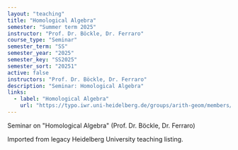 ```yaml
---
layout: "teaching"
title: "Homological Algebra"
semester: "Summer term 2025"
instructor: "Prof. Dr. Böckle, Dr. Ferraro"
course_type: "Seminar"
semester_term: "SS"
semester_year: "2025"
semester_key: "SS2025"
semester_sort: "20251"
active: false
instructors: "Prof. Dr. Böckle, Dr. Ferraro"
description: "Seminar: Homological Algebra"
links:
  - label: "Homological Algebra"
    url: "https://typo.iwr.uni-heidelberg.de/groups/arith-geom/members/giacomo-hermes-ferraro/homological-algebra-seminar.html"
---
```


Seminar on "Homological Algebra" (Prof. Dr. Böckle, Dr. Ferraro)

Imported from legacy Heidelberg University teaching listing.